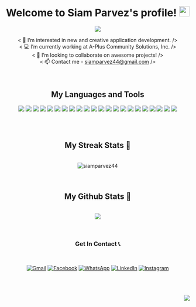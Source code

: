 <h1 align="center">
  <b>Welcome to Siam Parvez's profile!</b>
  <img src="https://media.giphy.com/media/hvRJCLFzcasrR4ia7z/giphy.gif" width="28">
</h2>

<p align="center">
  <img src="https://readme-typing-svg.herokuapp.com/?lines=Frontend%20web%20developer;Experienced%20UI%2FUX%20Designer;3%2B%20years%20of%20coding%20experience;Always%20learning%20new%20things&font=Fira%20Code&center=true&width=440&height=45&color=25AEF3&vCenter=true&size=25">
</p>

<div align="center">
  < 👀 I’m interested in new and creative application development. /><br>
  < 💻 I’m currently working at A-Plus Community Solutions, Inc. /><br>
  < 💞️ I’m looking to collaborate on awesome projects! /><br>
  < 📫 Contact me - <a href="mailto:siamparvez44@gmail.com">siamparvez44@gmail.com</a> />
<br>
<br>

<br>
<div align="center">

## My Languages and Tools

![](https://img.shields.io/badge/HTML5-E34F26?style=for-the-badge&logo=html5&logoColor=white)
![](https://img.shields.io/badge/CSS3-1572B6?style=for-the-badge&logo=css3&logoColor=white)
![](https://img.shields.io/badge/Sass-CC6699?style=for-the-badge&logo=sass&logoColor=white)
![](https://img.shields.io/badge/Bootstrap-7952B3?style=for-the-badge&logo=bootstrap&logoColor=white)
![](https://img.shields.io/badge/Tailwind%20CSS-38B2AC?style=for-the-badge&logo=tailwind-css&logoColor=white)
![](https://img.shields.io/badge/JavaScript-F7DF1E?style=for-the-badge&logo=javascript&logoColor=black)
![](https://img.shields.io/badge/jQuery-0769AD?style=for-the-badge&logo=jquery&logoColor=white)
![](https://img.shields.io/badge/Python-FFD23F?logo=python&style=for-the-badge&logoColor=black)
![](https://img.shields.io/badge/PHP-4F5B93?logo=php&style=for-the-badge&logoColor=white)
![](https://img.shields.io/badge/SQL%20Server-BE1E20?logo=microsoft-sql-server&style=for-the-badge&logoColor=white)
![](https://img.shields.io/badge/Git_SCM-F05033?style=for-the-badge&logo=git&logoColor=white)
![](https://img.shields.io/badge/github-171515.svg?style=for-the-badge&logo=github&logoColor=white)
![](https://img.shields.io/badge/VS%20Code-24AAF3?logo=visual-studio-code&style=for-the-badge&logoColor=white)
![](https://img.shields.io/badge/PyCharm-000000?style=for-the-badge&logo=pycharm&logoColor=white)
![](https://img.shields.io/badge/Atom-66595C?style=for-the-badge&logo=atom&logoColor=white)
![](https://img.shields.io/badge/Adobe%20XD-460137?style=for-the-badge&logo=Adobe%20XD&logoColor=white)
![](https://img.shields.io/badge/Figma-09CF83?style=for-the-badge&logo=figma&logoColor=white)
![](https://img.shields.io/badge/React-61DBFB?style=for-the-badge&logo=react&logoColor=black)
![](https://img.shields.io/badge/Redux-764abc?style=for-the-badge&logo=redux&logoColor=white)
![](https://img.shields.io/badge/TypeScript-007acc?style=for-the-badge&logo=typescript&logoColor=white)
![](https://img.shields.io/badge/Firebase-ffa611?style=for-the-badge&logo=firebase&logoColor=white)
![](https://img.shields.io/badge/Material%20UI-007FFF?style=for-the-badge&logo=mui&logoColor=white)
</div>
<br>

<br>
<div align="center">

  ## My Streak Stats 	💪
  <br>

  <img src="https://github-readme-streak-stats.herokuapp.com/?user=siamparvez44&theme=react&border=61dafb&hide_border=true" alt="siamparvez44"/>
</div>
<br>

<br>


<div align="center">

  ## My Github Stats 	🦁
  <br>

  <img src="https://github-readme-stats.vercel.app/api?username=siamparvez44&show_icons=true&theme=react&border_color=61dafb&hide_border=true" />
</div>
<br>

<br>

<div align="center">

### Get In Contact 📞

<br>

[![Gmail](https://img.shields.io/badge/Gmail-D14836?style=for-the-badge&logo=gmail&logoColor=white)][gmail]
[![Facebook](https://img.shields.io/badge/Facebook-01ACEC?style=for-the-badge&logo=facebook&logoColor=white)][facebook]
[![WhatsApp](https://img.shields.io/badge/WhatsApp-46C755?style=for-the-badge&logo=whatsapp&logoColor=white)][whatsapp]
[![LinkedIn](https://img.shields.io/badge/LinkedIn-0072b1?style=for-the-badge&logo=linkedin&logoColor=white)][linkedin]
[![Instagram](https://img.shields.io/badge/Instagram-C32AA3?style=for-the-badge&logo=instagram&logoColor=white)][instagram]

[instagram]: https://www.instagram.com/siamparvez44
[linkedin]: https://www.linkedin.com/in/siamparvez44
[github]: https://github.com/siamparvez44
[facebook]: https://www.facebook.com/siamparvez44
[whatsapp]: https://wa.me/8801706176979
[gmail]: mailto:siamparvez44@gmail.com

</div>

<br>
<br>
<br>

<div align="right">
<a href="https://visitorbadge.io/status?path=siamparvez44"><img src="https://api.visitorbadge.io/api/visitors?path=siamparvez44&label=Visitors&labelColor=%23697689&countColor=%232ccce4"></a>
</div>
